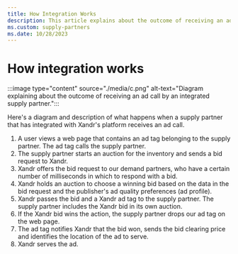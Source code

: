 ```yaml
---
title: How Integration Works
description: This article explains about the outcome of receiving an ad call by an integrated supply partner.
ms.custom: supply-partners
ms.date: 10/28/2023
---
```


# How integration works

:::image type="content" source="./media/c.png" alt-text="Diagram explaining about the outcome of receiving an ad call by an integrated supply partner.":::

Here's a diagram and description of what happens when a supply partner that has integrated with Xandr's platform receives an ad call.
  
1. A user views a web page that contains an ad tag belonging to the supply partner. The ad tag calls the supply partner.
1. The supply partner starts an auction for the inventory and sends a bid request to Xandr.
1. Xandr offers the bid request to our demand partners, who have a certain number of milliseconds in which to respond with a bid.
1. Xandr holds an auction to choose a winning bid based on the data in the bid request and the publisher's ad quality preferences (ad profile).
1. Xandr passes the bid and a Xandr ad tag to the supply partner. The supply partner includes the Xandr bid in its own auction.
1. If the Xandr bid wins the action, the supply partner drops our ad tag on the web page.
1. The ad tag notifies Xandr that the bid won, sends the bid clearing price and identifies the location of the ad to serve.
1. Xandr serves the ad.
